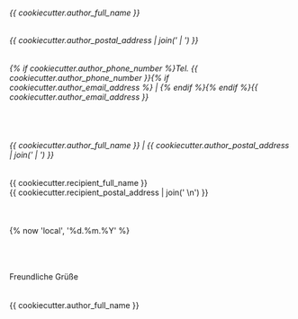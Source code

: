 <!-- markdownlint-configure-file {
  "MD033": { "allowed_elements": ["br", "style"] },
  "MD041": false,
} -->

<style>
@import url('./css/normalize.css');
@import url('./css/normbrief.css');
</style>

<!-- markdownlint-disable MD022 -->
###### {{ cookiecutter.author_full_name }}
###### {{ cookiecutter.author_postal_address | join(' | ') }}
###### {% if cookiecutter.author_phone_number %}Tel. {{ cookiecutter.author_phone_number }}{% if cookiecutter.author_email_address %} | {% endif %}{% endif %}{{ cookiecutter.author_email_address }}
<!-- markdownlint-enable MD022 -->
<br/>

###### {{ cookiecutter.author_full_name }} | {{ cookiecutter.author_postal_address | join(' | ') }}

{{ cookiecutter.recipient_full_name }}  
{{ cookiecutter.recipient_postal_address | join('  \n') }}  
<br/>
<br/>
<br/>
{% now 'local', '%d.%m.%Y' %}  
<br/>
**<!-- Betreff -->**  
<br/>  
<!-- Inhalt -->

Freundliche Grüße  
<br/><br/>
{{ cookiecutter.author_full_name }}
